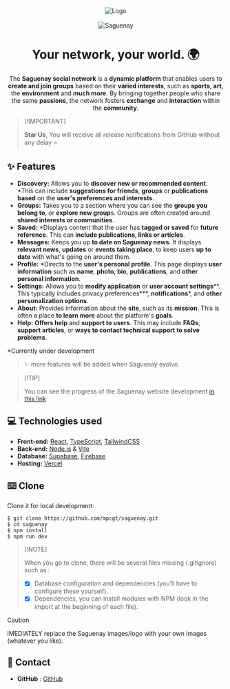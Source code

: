 <div align="center">
<img src="https://github.com/mpcgt/saguenay/blob/main/src/assets/images/logo/saguenay_white_letters.png?raw=true" alt="Logo" />
  <br /><br />
<img src="https://github.com/mpcgt/saguenay/blob/main/src/assets/images/image_readme.png?raw=true" alt="Saguenay" />

# Your network, your world. 🌍
The **Saguenay social network** is a **dynamic platform** that enables users to **create and join groups** based on their **varied interests**, such as **sports**, **art**, the **environment** and **much more**. By bringing together people who share the same **passions**, the network fosters **exchange** and **interaction** within the **community**.
</div>

> \[!IMPORTANT]
>
> **Star Us**, You will receive all release notifications from GitHub without any delay ⭐️

## ✨ **Features**
* **Discovery:** Allows you to **discover new or recommended content**. *This can include **suggestions for friends**, **groups** or **publications based** on the **user's preferences and interests**.
* **Groups:** Takes you to a section where you can see the **groups you belong to**, or **explore new group**s. Groups are often created around **shared interests or communities**.
* **Saved:** *Displays content that the user has **tagged or saved** for **future reference**. This can **include publications, links or articles**.
* **Messages:** Keeps you up **to date on Saguenay news**. It displays **relevant news**, **updates** or **events taking place**, to keep users **up to date** with what's going on around them.
* **Profile:** *Directs to the **user's personal profile**. This page displays **user information** such as **name**, **photo**, **bio**, **publications**, and **other personal information**.
* **Settings:** Allows you to **modify application** or **user account settings****. This typically includes privacy preferences***, **notifications***, and **other personalization options**.
* **About:** Provides information about the **site**, such as its **mission**. This is often a place **to learn more** about the platform's **goals**.
* **Help:** **Offers help** and **support to users**. This may include **FAQs**, **support articles**, or **ways to contact technical support to solve problems**.

*Currently under development

> ✨ more features will be added when Saguenay evolve.

  
> \[!TIP]
>
> You can see the progress of the Saguenay website development [in this link](https://github.com/users/mpcgt/projects/6)

## 💻 **Technologies used**
* **Front-end:** [React](https://react.dev), [TypeScript](https://www.typescriptlang.org/), [TailwindCSS](https://tailwindui.com/)
* **Back-end:** [Node.js](https://nodejs.org) & [Vite](https://vite.dev/)
* **Database:** [Supabase](https://supabase.com/), [Firebase](https://firebase.google.com/)
* **Hosting:** [Vercel](https://vercel.com)


## ⌨️ **Clone**
Clone it for local development:

```fish
$ git clone https://github.com/mpcgt/saguenay.git
$ cd saguenay
$ npm install
$ npm run dev
```
> \[!NOTE]
>
> When you go to clone, there will be several files missing (.gitignore) such as :
>
> - [x] Database configuration and dependencies (you'll have to configure these yourself).
> - [x] Dependencies, you can install modules with NPM (look in the import at the beginning of each file).

> [!CAUTION]
> IMEDIATELY replace the Saguenay images/logo with your own images (whatever you like).

## 📨 **Contact**
* **GitHub** : [GitHub](https://github.com/mpcgt/saguenay/discussions/new/choose)
